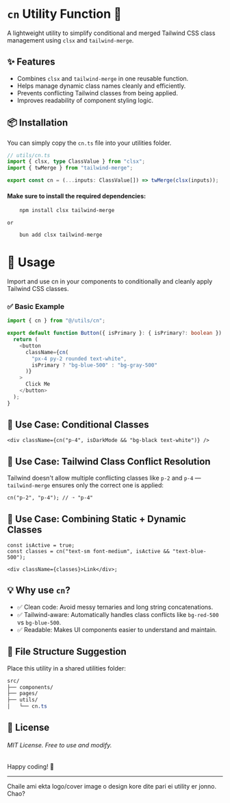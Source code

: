 # `cn` Utility Function 🧩

A lightweight utility to simplify conditional and merged Tailwind CSS class management using `clsx` and `tailwind-merge`.

## ✨ Features

- Combines `clsx` and `tailwind-merge` in one reusable function.
- Helps manage dynamic class names cleanly and efficiently.
- Prevents conflicting Tailwind classes from being applied.
- Improves readability of component styling logic.

## 📦 Installation

You can simply copy the `cn.ts` file into your utilities folder.

```ts
// utils/cn.ts
import { clsx, type ClassValue } from "clsx";
import { twMerge } from "tailwind-merge";

export const cn = (...inputs: ClassValue[]) => twMerge(clsx(inputs));
```

#### Make sure to install the required dependencies:

```bash
    npm install clsx tailwind-merge
```

`or`

```bash
    bun add clsx tailwind-merge
```

# 🚀 Usage

Import and use cn in your components to conditionally and cleanly apply Tailwind CSS classes.

### ✅ Basic Example

```ts
import { cn } from "@/utils/cn";

export default function Button({ isPrimary }: { isPrimary?: boolean }) {
  return (
    <button
      className={cn(
        "px-4 py-2 rounded text-white",
        isPrimary ? "bg-blue-500" : "bg-gray-500"
      )}
    >
      Click Me
    </button>
  );
}
```

## 🧠 Use Case: Conditional Classes

```tsx
<div className={cn("p-4", isDarkMode && "bg-black text-white")} />
```

## 🧹 Use Case: Tailwind Class Conflict Resolution

Tailwind doesn't allow multiple conflicting classes like `p-2` and `p-4` — `tailwind-merge` ensures only the correct one is applied:

```tsx
cn("p-2", "p-4"); // ➝ "p-4"
```

## 🧱 Use Case: Combining Static + Dynamic Classes

```tsx
const isActive = true;
const classes = cn("text-sm font-medium", isActive && "text-blue-500");

<div className={classes}>Link</div>;
```

## 💡 Why use `cn`?

- ✅ Clean code: Avoid messy ternaries and long string concatenations.
- ✅ Tailwind-aware: Automatically handles class conflicts like `bg-red-500` vs `bg-blue-500`.
- ✅ Readable: Makes UI components easier to understand and maintain.

## 📁 File Structure Suggestion

Place this utility in a shared utilities folder:

```css
src/
├── components/
├── pages/
├── utils/
│   └── cn.ts

```

## 📜 License

###### MIT License. Free to use and modify.

Happy coding! 🚀

---

Chaile ami ekta logo/cover image o design kore dite pari ei utility er jonno. Chao?
